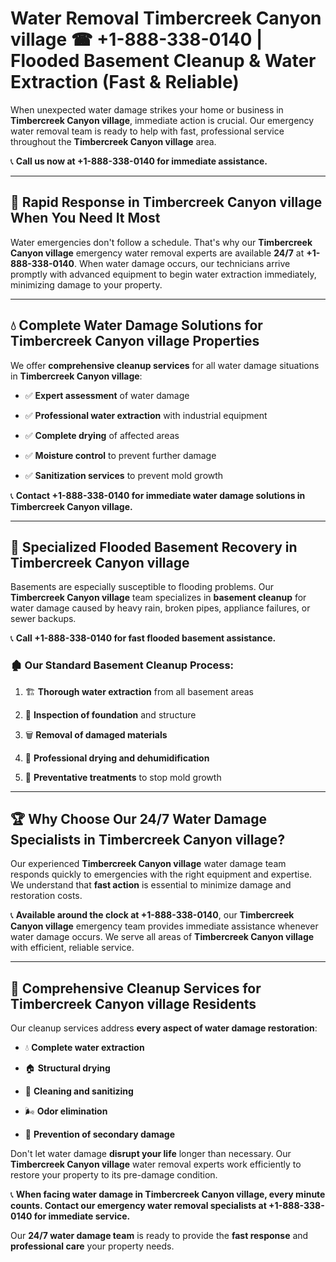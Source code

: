 # Water Removal Timbercreek Canyon village ☎ +1-888-338-0140 | Flooded Basement Cleanup & Water Extraction (Fast & Reliable)

When unexpected water damage strikes your home or business in **Timbercreek Canyon village**, immediate action is crucial. Our emergency water removal team is ready to help with fast, professional service throughout the **Timbercreek Canyon village** area. 

📞 **Call us now at +1-888-338-0140 for immediate assistance.**
---
## 🚀 Rapid Response in Timbercreek Canyon village When You Need It Most
Water emergencies don't follow a schedule. That's why our **Timbercreek Canyon village** emergency water removal experts are available **24/7** at **+1-888-338-0140**. When water damage occurs, our technicians arrive promptly with advanced equipment to begin water extraction immediately, minimizing damage to your property.
---
## 💧 Complete Water Damage Solutions for Timbercreek Canyon village Properties
We offer **comprehensive cleanup services** for all water damage situations in **Timbercreek Canyon village**:
- ✅ **Expert assessment** of water damage  
- ✅ **Professional water extraction** with industrial equipment  
- ✅ **Complete drying** of affected areas  
- ✅ **Moisture control** to prevent further damage  
- ✅ **Sanitization services** to prevent mold growth  
📞 **Contact +1-888-338-0140 for immediate water damage solutions in Timbercreek Canyon village.**
---
## 🌊 Specialized Flooded Basement Recovery in Timbercreek Canyon village
Basements are especially susceptible to flooding problems. Our **Timbercreek Canyon village** team specializes in **basement cleanup** for water damage caused by heavy rain, broken pipes, appliance failures, or sewer backups. 
📞 **Call +1-888-338-0140 for fast flooded basement assistance.**
### 🏚️ Our Standard Basement Cleanup Process:
1. 🏗️ **Thorough water extraction** from all basement areas  
2. 🔎 **Inspection of foundation** and structure  
3. 🗑️ **Removal of damaged materials**  
4. 💨 **Professional drying and dehumidification**  
5. 🚫 **Preventative treatments** to stop mold growth  
---
## 🏆 Why Choose Our 24/7 Water Damage Specialists in Timbercreek Canyon village?
Our experienced **Timbercreek Canyon village** water damage team responds quickly to emergencies with the right equipment and expertise. We understand that **fast action** is essential to minimize damage and restoration costs.
📞 **Available around the clock at +1-888-338-0140**, our **Timbercreek Canyon village** emergency team provides immediate assistance whenever water damage occurs. We serve all areas of **Timbercreek Canyon village** with efficient, reliable service.
---
## 🧹 Comprehensive Cleanup Services for Timbercreek Canyon village Residents
Our cleanup services address **every aspect of water damage restoration**:
- 💧 **Complete water extraction**  
- 🏠 **Structural drying**  
- 🧼 **Cleaning and sanitizing**  
- 🌬️ **Odor elimination**  
- 🚫 **Prevention of secondary damage**  
Don't let water damage **disrupt your life** longer than necessary. Our **Timbercreek Canyon village** water removal experts work efficiently to restore your property to its pre-damage condition.
📞 **When facing water damage in Timbercreek Canyon village, every minute counts. Contact our emergency water removal specialists at +1-888-338-0140 for immediate service.**
Our **24/7 water damage team** is ready to provide the **fast response** and **professional care** your property needs.

